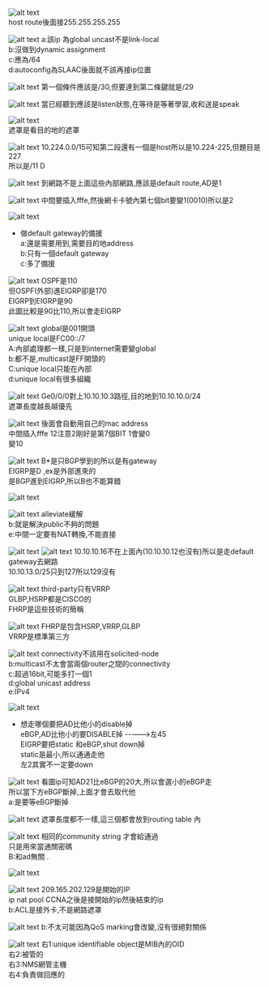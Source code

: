 ![alt text](image.png)  
host route後面接255.255.255.255  

























![alt text](image-1.png)
a:該ip 為global uncast不是link-local  
b:沒做到dynamic assignment   
c:應為/64  
d:autoconfig為SLAAC後面就不該再接ip位置 
























![alt text](image-2.png)
第一個條件應該是/30,但要達到第二條鍵就是/29  


























![alt text](image-3.png)
當已經聽到應該是listen狀態,在等待是等著學習,收和送是speak  

























![alt text](image-4.png)  
遮罩是看目的地的遮罩  


























![alt text](image-5.png)
10.224.0.0/15可知第二段還有一個是host所以是10.224-225,但題目是227  
所以是/11  D  
























![alt text](image-6.png)
到網路不是上面這些內部網路,應該是default route,AD是1  























![alt text](image-7.png)
中間要插入fffe,然後網卡卡號內第七個bit要變1(0010)所以是2  

























![alt text](image-8.png)
+ 做default gateway的備援  
a:還是需要用到,需要目的地address  
b:只有一個default gateway   
c:多了備援  























![alt text](image-9.png)
OSPF是110  
但OSPF(外部)進EIGRP卻是170  
EIGRP到EIGRP是90  
此圖比較是90比110,所以會走EIGRP  
























![alt text](image-10.png)
global是001開頭  
unique local是FC00::/7  
A:內部處理都一樣,只是到internet需要變global  
b:都不是,multicast是FF開頭的  
C:unique local只能在內部  
d:unique local有很多組織  




























![alt text](image-11.png)
Ge0/0/0對上10.10.10.3路徑,目的地到10.10.10.0/24  
遮罩長度越長越優先  





















![alt text](image-12.png)
後面會自動用自己的mac address  
中間插入fffe 
12注意2剛好是第7個BIT 1會變0  
變10  























![alt text](image-13.png)
B*是只BGP學到的所以是有gateway  
EIGRP是D ,ex是外部進來的  
是BGP進到EIGRP,所以B也不能算錯  


































![alt text](image-14.png)  




























![alt text](image-15.png)
alleviate緩解  
b:就是解決public不夠的問題    
e:中間一定要有NAT轉換,不能直接  



























![alt text](image-17.png)
![alt text](image-16.png)
10.10.10.16不在上面內(10.10.10.12也沒有)所以是走default gateway去網路  
10.10.13.0/25只到127所以129沒有  
  




























![alt text](image-18.png)
third-party只有VRRP   
GLBP,HSRP都是CISCO的  
FHRP是這些技術的簡稱  




























![alt text](image-19.png)
FHRP是包含HSRP,VRRP,GLBP  
VRRP是標準第三方  

























![alt text](image-20.png)
connectivity不該用在solicited-node  
b:multicast不太會當兩個router之間的connectivity  
c:超過16bit,可能多打一個1  
d:global unicast address  
e:IPv4  



























![alt text](image-21.png)
+ 想走哪個要把AD比他小的disable掉  
eBGP,AD比他小的要DISABLE掉 ----->左45   
EIGRP要把static 和eBGP,shut down掉  
static是最小,所以通通走他  
左2其實不一定要down   



























![alt text](image-22.png)
看圖ip可知AD21比eBGP的20大,所以會選小的eBGP走  
所以當下方eBGP斷掉,上面才會去取代他  
a:是要等eBGP斷掉   































![alt text](image-23.png)
遮罩長度都不一樣,這三個都會放到routing table 內  

























![alt text](image-24.png)
相同的community string 才會給通過  
只是用來當通關密碼  
B:和ad無關  .



























![alt text](image-25.png)  



































![alt text](image-26.png)
209.165.202.129是開始的IP  
ip nat pool CCNA之後是接開始的ip然後結束的ip  
b:ACL是接外卡,不是網路遮罩  

































![alt text](image-27.png)
b:不太可能因為QoS marking會改變,沒有很絕對關係  




























![alt text](image-28.png)
右1:unique identifiable object是MIB內的OID  
右2:被管的  
右3:NMS網管主機  
右4:負責做回應的  



